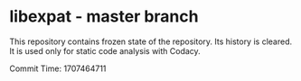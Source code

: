 # libexpat - master branch

This repository contains frozen state of the repository.
Its history is cleared. It is used only for static code
analysis with Codacy.

Commit Time: 1707464711